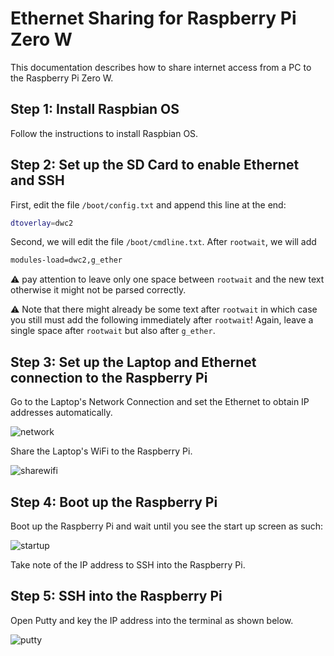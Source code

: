# Ethernet Sharing for Raspberry Pi Zero W

This documentation describes how to share internet access from a PC to the Raspberry Pi Zero W.

## Step 1: Install Raspbian OS

Follow the instructions to install Raspbian OS.

## Step 2: Set up the SD Card to enable Ethernet and SSH

First, edit the file `/boot/config.txt` and append this line at the end:

```bash
dtoverlay=dwc2
```

Second, we will edit the file `/boot/cmdline.txt`. After `rootwait`, we will add

```bash
modules-load=dwc2,g_ether
```

⚠ pay attention to leave only one space between `rootwait` and the new text otherwise it might not be parsed correctly.

⚠ Note that there might already be some text after `rootwait` in which case you still must add the following immediately after `rootwait`! Again, leave a single space after `rootwait` but also after `g_ether`.

## Step 3: Set up the Laptop and Ethernet connection to the Raspberry Pi

Go to the Laptop's Network Connection and set the Ethernet to obtain IP addresses automatically.

![network](https://www.diyhobi.com/wp-content/uploads/2016/11/set-ethernet-auto-obtain-ip-mylinuxcode.com_.png)

Share the Laptop's WiFi to the Raspberry Pi.

![sharewifi](https://www.diyhobi.com/wp-content/uploads/2016/11/share-wifi-internet-mylinuxcode.png)

## Step 4: Boot up the Raspberry Pi

Boot up the Raspberry Pi and wait until you see the start up screen as such:

![startup](startup.jpg)

Take note of the IP address to SSH into the Raspberry Pi.

## Step 5: SSH into the Raspberry Pi

Open Putty and key the IP address into the terminal as shown below.

![putty](https://www.diyhobi.com/wp-content/uploads/2016/12/putty-raspberrypi-local.png)
